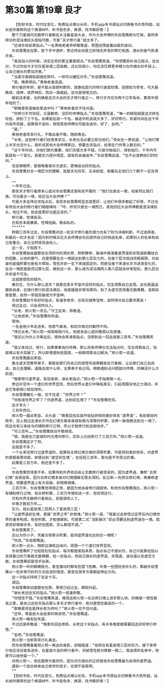 # 第30篇 第19章 良才
        【告知书友，时代在变化，免费站点难以长存，手机app多书源站点切换看书大势所趋，站长给你推荐的这个换源APP，听书音色多、换源、找书都好使！】
       整个刀皇城内无数修行者都在关注着星辰大会，作为大会师傅的东伯雪鹰颇为忙碌，虽然来拜访的混沌境巨头屈指可数，可是‘天才修行者’就太多了。
       “还请东伯前辈指点。”一名黑袍老者恭恭敬敬道，周围还残留着凶戾的波动。
       东伯雪鹰坐在那，放下手中酒杯，旁边侍女则是立即悄无声息的帮忙倒酒，酒水的香气弥漫开来。
       “虽说战斗的时候，决定生死的更主要是弱点。”东伯雪鹰笑道，“你想要弥补自己弱点，这也对，不过你如今才仅仅星辰塔二层级数，还比较弱小，你应该花费更多精力在你擅长的手段上，让自己擅长的更加厉害。”
       “当某方面拥有超强优势时，一样可以碾压对手。”东伯雪鹰说道。
       “是，晚辈明白。”黑袍老者连道。
       修行者的年龄，是不能从容貌判断的，就像在超凡时修行速度较慢，容貌较为苍老，可大器晚成，成神，成界神后，而后一路崛起，这也是很常见的。
       眼前这老者，也的确是这次大会的天才修行者之一，修行岁月仅仅两千亿年有余，算其中很年轻的了。
       “那晚辈有望被前辈选中吗？”黑袍老者忍不住问道。
       “你修行岁月较短，又是散修，没好的师傅指点。”东伯雪鹰笑道，“唯一的缺陷就是这次排名较低，排到了三千名。如果能在前一千名，被选中机会就大多了，好好修行，抓紧时间在这千年内有所突破，就算我不选你，相信其他师傅也可能会选你，好了，去吧。”
       “是。”
       黑袍老者乖乖行礼，不敢丝毫不敬，随即离去。
       “长老，这些修行者们经常来求见，长老也没必要立即见他们。”侍女在一旁说道，“让他们等上半天也没什么，我听说其他大会师傅那边，想要去求指点，经常在门外等上数日的。”
       “这千年时间，对他们颇为重要，他们天赋大多不错，只是欠缺指引，得到指引，千年内可能就有一个变化。若是实力提升明显，就有机会被选中。”东伯雪鹰说道，“也不必浪费他们的时间。”
       没足够眼界，是很难看穿对方虚实，更难给出好的指点。
       东伯雪鹰对合一境层次的理解，就是天光将军、五泽蛇祖、紫屠岛主他们几个都不一定及得上。
       ……
       一年年过去。
       那些天才修行者原本心底对东伯雪鹰还是有些不服的：“我们也是合一境，他虽然比我们强，可也是合一境，他还当大会师傅？”
       可是大多去拜访求指点后，发现东伯雪鹰明显态度更好，让他们中很多都起了好感，不过也有参加大会的修行者们暗暗嘀咕：“哼，终究只是合一境而已，其他四位大会师傅都是混沌境巨头，地位不同，他态度更好也是应该的。”
       修行者，性情各异。
       也有些本就暴戾、性情扭曲、极自私的。
       ******
       转眼三百年过去，东伯雪鹰对这一批天才修行者的潜力也有了较为详细判断，不过选择谁，到最后一刻才会定！因为到时候五位大会师傅会先后提供自己的挑选名单，如果别人的名单和自己有重合，自己当然得另选他人。
       这一天，夕阳西下。
       东伯雪鹰独自盘膝坐在洞府内的湖水旁，默默静修，脑海中推演着虚界道和杀戮道欲要结合的招数，以他的傲气，还是想要在合一境就达到第七层实力的，在每个层次挑战究极极限，对自身的底蕴积累也是有大帮助，悟性并非一生下来就固定的，而是在接下来漫长岁月逐渐变化的，在合一境若是能闯过第七层，做到这一步，那么成为混沌境跨入第八层就会非常轻松，第九层也并非遥不可及。
       这就是悟性的提升。
       像剑主，为什么那么逆天？就是在家乡宇宙内没好的指点，完全得靠自己去悟。这也是逼迫磨练自身，在强行修行到混沌境后，他底蕴是非常浑厚的。到了太虚天宫观看无数典籍，汲取前辈智慧，自然一举就突破成为宇宙神。
       东伯雪鹰如今有好的指点，有诸多绝学，也有石镜等宝物，自然得对自己要求更高！
       得过且过，只会泯然众人。
       “长老，邢火荀一求见。”守卫走来，恭敬道。
       “让他进来。”东伯雪鹰吩咐道。
       很快。
       一名金袍少年走进来，他意气奋发，和初次相见时截然不同。
       “拜见长老。”邢火荀一规规矩矩行礼，他是发自心底的敬佩以及感激。
       “我还以为你上次离去后，很快会来请我指点，没想到这一回去就是三百年。”东伯雪鹰笑道。
       “我父亲说过，修行，如果事事询问师傅，那么将来师傅也无法指点时，完全得靠自己，怕就难以有大突破了。所以即便遇到些困惑，一般都得靠自己解决。”邢火荀一说道。
       东伯雪鹰露出笑容。
       像太虚天宫教导弟子，都是前辈们将自己的感悟写成典籍放在万象殿，让后辈们自己去阅读，自己去理解。道路走成什么样，全靠弟子自己闯。稍微遇到点问题就问师傅，的确没什么大前途。
       “晚辈修行虚界道，有些收获，请长老指点。”邢火荀一手指微微一点。
       旁边半空中一个虚幻的世界显现，而后世界从虚幻中降临真实，引起周围天地之力涌动，并且它急剧缩小犹如球形。
       东伯雪鹰瞳孔一缩，忍不住道：“世界之牢？”
       “你练成世界之牢了？你虚界道，达到初生境了？”东伯雪鹰吃惊。
       这才多久！
       三百年而已。
       邢火荀一露出笑容，点头道：“晚辈回去后就开始钻研规则奥妙体系‘虚界道’，有前辈给的绝学，加上我过去漫长岁月在幻境方面本身就有极为深厚的积累，古修一脉我都达到合一境了。而且也有父亲给与的辅助修行之物，所以才能修行到这般地步。”
       “可三百年……”东伯雪鹰依旧不敢相信。
       “哦，我是在刀皇城的时光塔内修行，实际上已经修行了三百万年。”邢火荀一说道。
       东伯雪鹰这才了然。
       这就差不多了。
       一个从来没修行过虚界道的，就算有古修幻境方面的深厚积累，可是规则奥妙体系，对虚界的掌握是更彻底，即便达到‘虚空初生境’，在短短三百年，那也是不可思议的事。
       如果是三百万年，倒还差不多了。
       ……
       东伯雪鹰觉得差不多，如果传到外界依旧会让无数修行者惊呆的，因为虚界道，兼修‘古修幻境’会很容易，因为古修幻境本身对幻境理解无需太深刻。反过来——先修古修幻境，再兼修虚界道，想要虚界道上有大突破，却很难很难。
       三百万年，东伯雪鹰觉得很正常，是因为他自身修行就超快。和他东伯雪鹰相比，邢火荀一有辅助修行之物，有古修积累，三百万年做到这一步，他觉得还行。
       可和外界无数修行者相比，却是很惊人了。
       毕竟才数百万年……
       实力，就从星辰塔二层跨入了星辰塔三层！
       “以虚界道初生境，掌握‘世界之牢’非常难。”邢火荀一道，“我是过去参悟过定界石内幻境世界的诸多构成，有些积累，才勉强做到。可是第二式‘泡影破灭’却必须要达到虚界道合一境。我感觉却艰难许多，有好些困惑，怎么都悟不透。”
       东伯雪鹰笑了。
       还以为你小子，凭着古修那点积累，能将虚界道也达到合一境呢！
       “你说。”东伯雪鹰道。
       邢火荀一点头，随即边演练边询问，周围一个个虚幻世界显现。
       东伯雪鹰听了也轻轻松松指点，每次都是直指本质，指点自己不擅长的，自己只能靠经验以及观看过的万象殿无数典籍，给一些指点。而自己擅长的虚界道、杀戮道、波动道以及虚空方面，东伯雪鹰却是信手拈来。
       邢火荀一听的眼睛放光，甚至激动时都有些眉飞色舞，毕竟一些困扰他许久的，都被东伯雪鹰以一些非常巧妙的方式给说的很透，甚至在很多方面都延伸出方向。
       这一次指点持续了足足十天。
       湖边。
       东伯雪鹰依旧盘膝坐在那，黑夜已经过去，朝阳升起。
       “谢长老这些天的指点。”邢火荀一感激恭敬。
       “你悟性不错。”东伯雪鹰笑道，难怪这邢火荀一在古修幻境上进步那么快，的确是一悟性极高之辈，是自己这些天指点那么多天才修行者中，绝对是悟性最高的一个。
       “那晚辈现在能拜长老为师吗？”邢火荀一忍不住问道。
       “还早，等星辰大会结束时再说吧。”东伯雪鹰道。
       邢火荀一略有些失望。
       不过还是恭敬道：“晚辈先回去修炼，长老这十天指点，有许多晚辈都需要回去好好修行参悟。”
       “去吧。”东伯雪鹰道。
       邢火荀一当即乖乖行礼离去。
       而东伯雪鹰看着邢火荀一离去的身影，却暗暗道：“他现在有星辰塔三层的实力，接下来修行他应该还能有进步，在星辰大会的修行者中，天赋悟性绝对算数一数二，我选择的名单中，倒是可以给他留一个。”
       对邢火荀一，他还是颇为喜欢的，因为对方擅长的正好是他东伯雪鹰最为自得的虚界道。
       遇到一个适合继承自己绝学的良才，也很不容易啊。
       **
       【告知书友，时代在变化，免费站点难以长存，手机app多书源站点切换看书大势所趋，站长给你推荐的这个换源APP，听书音色多、换源、找书都好使！】